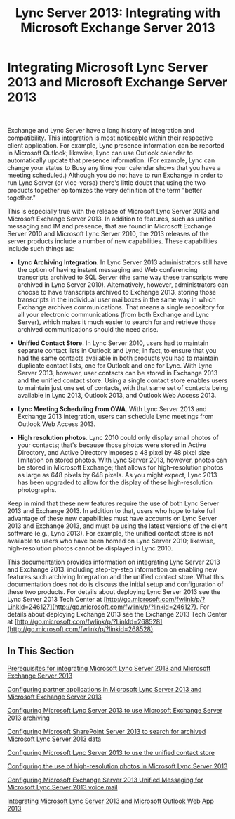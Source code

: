 ﻿---
title: 'Lync Server 2013: Integrating with Microsoft Exchange Server 2013'
TOCTitle: Integrating Lync Server 2013 and Exchange Server 2013
ms:assetid: 795dc1c6-524f-4012-8b66-103b55198044
ms:mtpsurl: https://technet.microsoft.com/en-us/library/JJ688098(v=OCS.15)
ms:contentKeyID: 49733697
ms.date: 07/23/2014
mtps_version: v=OCS.15
---

# Integrating Microsoft Lync Server 2013 and Microsoft Exchange Server 2013

 


Exchange and Lync Server have a long history of integration and compatibility. This integration is most noticeable within their respective client application. For example, Lync presence information can be reported in Microsoft Outlook; likewise, Lync can use Outlook calendar to automatically update that presence information. (For example, Lync can change your status to Busy any time your calendar shows that you have a meeting scheduled.) Although you do not have to run Exchange in order to run Lync Server (or vice-versa) there's little doubt that using the two products together epitomizes the very definition of the term "better together."

This is especially true with the release of Microsoft Lync Server 2013 and Microsoft Exchange Server 2013. In addition to features, such as unified messaging and IM and presence, that are found in Microsoft Exchange Server 2010 and Microsoft Lync Server 2010, the 2013 releases of the server products include a number of new capabilities. These capabilities include such things as:

  - **Lync Archiving Integration**. In Lync Server 2013 administrators still have the option of having instant messaging and Web conferencing transcripts archived to SQL Server (the same way these transcripts were archived in Lync Server 2010). Alternatively, however, administrators can choose to have transcripts archived to Exchange 2013, storing those transcripts in the individual user mailboxes in the same way in which Exchange archives communications. That means a single repository for all your electronic communications (from both Exchange and Lync Server), which makes it much easier to search for and retrieve those archived communications should the need arise.

  - **Unified Contact Store**. In Lync Server 2010, users had to maintain separate contact lists in Outlook and Lync; in fact, to ensure that you had the same contacts available in both products you had to maintain duplicate contact lists, one for Outlook and one for Lync. With Lync Server 2013, however, user contacts can be stored in Exchange 2013 and the unified contact store. Using a single contact store enables users to maintain just one set of contacts, with that same set of contacts being available in Lync 2013, Outlook 2013, and Outlook Web Access 2013.

  - **Lync Meeting Scheduling from OWA**. With Lync Server 2013 and Exchange 2013 integration, users can schedule Lync meetings from Outlook Web Access 2013.

  - **High resolution photos**. Lync 2010 could only display small photos of your contacts; that's because those photos were stored in Active Directory, and Active Directory imposes a 48 pixel by 48 pixel size limitation on stored photos. With Lync Server 2013, however, photos can be stored in Microsoft Exchange; that allows for high-resolution photos as large as 648 pixels by 648 pixels. As you might expect, Lync 2013 has been upgraded to allow for the display of these high-resolution photographs.

Keep in mind that these new features require the use of both Lync Server 2013 and Exchange 2013. In addition to that, users who hope to take full advantage of these new capabilities must have accounts on Lync Server 2013 and Exchange 2013, and must be using the latest versions of the client software (e.g., Lync 2013). For example, the unified contact store is not available to users who have been homed on Lync Server 2010; likewise, high-resolution photos cannot be displayed in Lync 2010.

This documentation provides information on integrating Lync Server 2013 and Exchange 2013. including step-by-step information on enabling new features such archiving Integration and the unified contact store. What this documentation does not do is discuss the initial setup and configuration of these two products. For details about deploying Lync Server 2013 see the Lync Server 2013 Tech Center at [http://go.microsoft.com/fwlink/p/?LinkId=246127](http://go.microsoft.com/fwlink/p/?linkid=246127). For details about deploying Exchange 2013 see the Exchange 2013 Tech Center at [http://go.microsoft.com/fwlink/p/?LinkId=268528](http://go.microsoft.com/fwlink/p/?linkid=268528).

## In This Section

[Prerequisites for integrating Microsoft Lync Server 2013 and Microsoft Exchange Server 2013](lync-server-2013-prerequisites-for-integrating-with-exchange-server-2013.md)

[Configuring partner applications in Microsoft Lync Server 2013 and Microsoft Exchange Server 2013](lync-server-2013-configuring-partner-applications-in-lync-server-2013-and-exchange-server-2013.md)

[Configuring Microsoft Lync Server 2013 to use Microsoft Exchange Server 2013 archiving](configuring-lync-server-2013-to-use-microsoft-exchange-server-2013-archiving.md)

[Configuring Microsoft SharePoint Server 2013 to search for archived Microsoft Lync Server 2013 data](lync-server-2013-configuring-microsoft-sharepoint-server-2013-to-search-for-archived-lync-server-2013-data.md)

[Configuring Microsoft Lync Server 2013 to use the unified contact store](lync-server-2013-configuring-lync-server-to-use-the-unified-contact-store.md)

[Configuring the use of high-resolution photos in Microsoft Lync Server 2013](lync-server-2013-configuring-the-use-of-high-resolution-photos.md)

[Configuring Microsoft Exchange Server 2013 Unified Messaging for Microsoft Lync Server 2013 voice mail](lync-server-2013-configuring-microsoft-exchange-server-2013-unified-messaging-for-lync-server-2013-voice-mail.md)

[Integrating Microsoft Lync Server 2013 and Microsoft Outlook Web App 2013](lync-server-2013-integrating-lync-server-and-outlook-web-app-2013.md)

